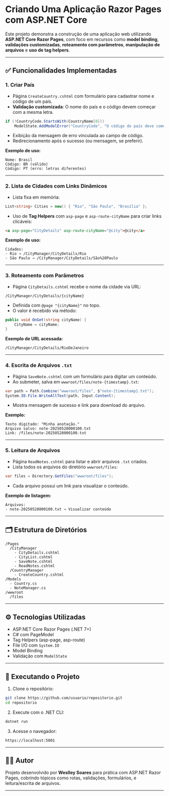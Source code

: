 # Criando Uma Aplicação Razor Pages com ASP.NET Core

Este projeto demonstra a construção de uma aplicação web utilizando **ASP.NET Core Razor Pages**, com foco em recursos como **model binding**, **validações customizadas**, **roteamento com parâmetros**, **manipulação de arquivos** e **uso de tag helpers**.

---

## ✅ Funcionalidades Implementadas

### 1. Criar País

* Página `CreateCountry.cshtml` com formulário para cadastrar nome e código de um país.
* **Validação customizada**: O nome do país e o código devem começar com a mesma letra.

```csharp
if (!CountryCode.StartsWith(CountryName[0]))
    ModelState.AddModelError("CountryCode", "O código do país deve começar com a mesma letra do nome do país.");
```

* Exibição da mensagem de erro vinculada ao campo de código.
* Redirecionamento após o sucesso (ou mensagem, se preferir).

**Exemplo de uso:**

```
Nome: Brasil
Código: BR (válido)
Código: PT (erro: letras diferentes)
```

---

### 2. Lista de Cidades com Links Dinâmicos

* Lista fixa em memória:

```csharp
List<string> Cities = new() { "Rio", "São Paulo", "Brasília" };
```

* Uso de **Tag Helpers** com `asp-page` e `asp-route-cityName` para criar links clicáveis:

```html
<a asp-page="CityDetails" asp-route-cityName="@city">@city</a>
```

**Exemplo de uso:**

```
Cidades:
- Rio → /CityManager/CityDetails/Rio
- São Paulo → /CityManager/CityDetails/São%20Paulo
```

---

### 3. Roteamento com Parâmetros

* Página `CityDetails.cshtml` recebe o nome da cidade via URL:

```
/CityManager/CityDetails/{cityName}
```

* Definida com `@page "{cityName}"` no topo.
* O valor é recebido via método:

```csharp
public void OnGet(string cityName) {
    CityName = cityName;
}
```

**Exemplo de URL acessada:**

```
/CityManager/CityDetails/RioDeJaneiro
```

---

### 4. Escrita de Arquivos `.txt`

* Página `SaveNote.cshtml` com um formulário para digitar um conteúdo.
* Ao submeter, salva em `wwwroot/files/note-{timestamp}.txt`:

```csharp
var path = Path.Combine("wwwroot/files", $"note-{timestamp}.txt");
System.IO.File.WriteAllText(path, Input.Content);
```

* Mostra mensagem de sucesso e link para download do arquivo.

**Exemplo:**

```
Texto digitado: "Minha anotação."
Arquivo salvo: note-20250528000100.txt
Link: /files/note-20250528000100.txt
```

---

### 5. Leitura de Arquivos

* Página `ReadNotes.cshtml` para listar e abrir arquivos `.txt` criados.
* Lista todos os arquivos do diretório `wwwroot/files`:

```csharp
var files = Directory.GetFiles("wwwroot/files");
```

* Cada arquivo possui um link para visualizar o conteúdo.

**Exemplo de listagem:**

```
Arquivos:
- note-20250528000100.txt → Visualizar conteúdo
```

---

## 🗂️ Estrutura de Diretórios

```
/Pages
  /CityManager
    - CityDetails.cshtml
    - CityList.cshtml
    - SaveNote.cshtml
    - ReadNotes.cshtml
  /CountryManager
    - CreateCountry.cshtml
/Models
  - Country.cs
  - NoteManager.cs
/wwwroot
  /files
```

---

## ⚙️ Tecnologias Utilizadas

* ASP.NET Core Razor Pages (.NET 7+)
* C# com PageModel
* Tag Helpers (asp-page, asp-route)
* File I/O com `System.IO`
* Model Binding
* Validação com `ModelState`

---

## 🚀 Executando o Projeto

1. Clone o repositório:

```bash
git clone https://github.com/usuario/repositorio.git
cd repositorio
```

2. Execute com o .NET CLI:

```bash
dotnet run
```

3. Acesse o navegador:

```
https://localhost:5001
```








---

## 👨‍💻 Autor

Projeto desenvolvido por **Weslley Soares** para prática com ASP.NET Razor Pages, cobrindo tópicos como rotas, validações, formulários, e leitura/escrita de arquivos.

---
